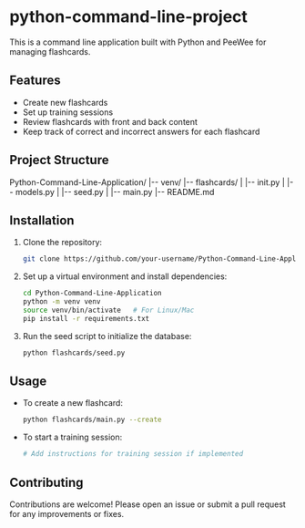 # python-command-line-project

This is a command line application built with Python and PeeWee for managing flashcards.

## Features

- Create new flashcards
- Set up training sessions
- Review flashcards with front and back content
- Keep track of correct and incorrect answers for each flashcard

## Project Structure

Python-Command-Line-Application/
|-- venv/
|-- flashcards/
| |-- init.py
| |-- models.py
| |-- seed.py
| |-- main.py
|-- README.md

## Installation

1. Clone the repository:

   ```bash
   git clone https://github.com/your-username/Python-Command-Line-Application.git
   ```

2. Set up a virtual environment and install dependencies:

   ```bash
   cd Python-Command-Line-Application
   python -m venv venv
   source venv/bin/activate   # For Linux/Mac
   pip install -r requirements.txt
   ```

3. Run the seed script to initialize the database:

   ```bash
   python flashcards/seed.py
   ```

## Usage

- To create a new flashcard:

  ```bash
  python flashcards/main.py --create
  ```

- To start a training session:

  ```bash
  # Add instructions for training session if implemented
  ```

## Contributing

Contributions are welcome! Please open an issue or submit a pull request for any improvements or fixes.
